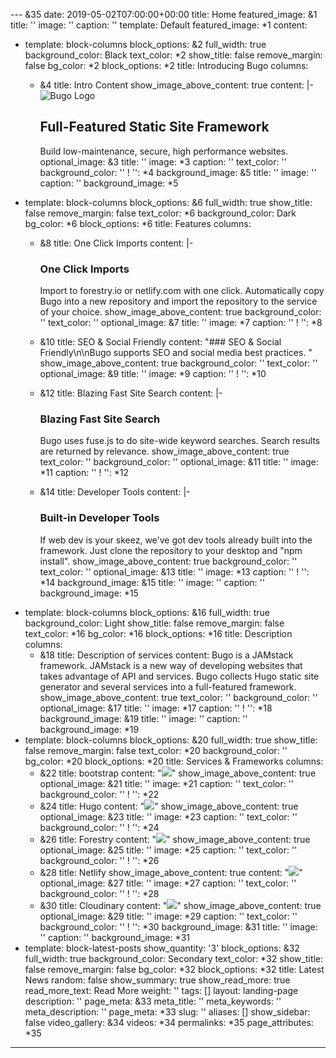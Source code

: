 --- &35
date: 2019-05-02T07:00:00+00:00
title: Home
featured_image: &1
  title: ''
  image: ''
  caption: ''
  template: Default
  featured_image: *1
content:
- template: block-columns
  block_options: &2
    full_width: true
    background_color: Black
    text_color: *2
    show_title: false
    remove_margin: false
    bg_color: *2
    block_options: *2
  title: Introducing Bugo
  columns:
  - &4
    title: Intro Content
    show_image_above_content: true
    content: |-
      ![Bugo Logo](/assets/uploads/bugo-logo-200.svg "Bugo Logo")

      ## Full-Featured Static Site Framework

      Build low-maintenance, secure, high performance websites.
    optional_image: &3
      title: ''
      image: *3
      caption: ''
    text_color: ''
    background_color: ''
    ! '': *4
  background_image: &5
    title: ''
    image: ''
    caption: ''
    background_image: *5
- template: block-columns
  block_options: &6
    full_width: true
    show_title: false
    remove_margin: false
    text_color: *6
    background_color: Dark
    bg_color: *6
    block_options: *6
  title: Features
  columns:
  - &8
    title: One Click Imports
    content: |-
      ### One Click Imports

      Import to forestry.io or netlify.com with one click. Automatically copy Bugo into a new repository and import the repository to the service of your choice.
    show_image_above_content: true
    background_color: ''
    text_color: ''
    optional_image: &7
      title: ''
      image: *7
      caption: ''
    ! '': *8
  - &10
    title: SEO & Social Friendly
    content: "### SEO & Social Friendly\n\nBugo supports SEO and social media best
      practices. "
    show_image_above_content: true
    background_color: ''
    text_color: ''
    optional_image: &9
      title: ''
      image: *9
      caption: ''
    ! '': *10
  - &12
    title: Blazing Fast Site Search
    content: |-
      ### Blazing Fast Site Search

      Bugo uses fuse.js to do site-wide keyword searches. Search results are returned by relevance.
    show_image_above_content: true
    text_color: ''
    background_color: ''
    optional_image: &11
      title: ''
      image: *11
      caption: ''
    ! '': *12
  - &14
    title: Developer Tools
    content: |-
      ### Built-in Developer Tools

      If web dev is your skeez, we've got dev tools already built into the framework. Just clone the repository to your desktop and "npm install".
    show_image_above_content: true
    background_color: ''
    text_color: ''
    optional_image: &13
      title: ''
      image: *13
      caption: ''
    ! '': *14
  background_image: &15
    title: ''
    image: ''
    caption: ''
    background_image: *15
- template: block-columns
  block_options: &16
    full_width: true
    background_color: Light
    show_title: false
    remove_margin: false
    text_color: *16
    bg_color: *16
    block_options: *16
  title: Description
  columns:
  - &18
    title: Description of services
    content: Bugo is a JAMstack framework. JAMstack is a new way of developing websites
      that takes advantage of API and services. Bugo collects Hugo static site generator
      and several services into a full-featured framework.
    show_image_above_content: true
    text_color: ''
    background_color: ''
    optional_image: &17
      title: ''
      image: *17
      caption: ''
    ! '': *18
  background_image: &19
    title: ''
    image: ''
    caption: ''
    background_image: *19
- template: block-columns
  block_options: &20
    full_width: true
    show_title: false
    remove_margin: false
    text_color: *20
    background_color: ''
    bg_color: *20
    block_options: *20
  title: Services & Frameworks
  columns:
  - &22
    title: bootstrap
    content: "![](/assets/uploads/boostrap-logo.svg)"
    show_image_above_content: true
    optional_image: &21
      title: ''
      image: *21
      caption: ''
    text_color: ''
    background_color: ''
    ! '': *22
  - &24
    title: Hugo
    content: "![](/assets/uploads/hugo-logo-wide-1.svg)"
    show_image_above_content: true
    optional_image: &23
      title: ''
      image: *23
      caption: ''
    text_color: ''
    background_color: ''
    ! '': *24
  - &26
    title: Forestry
    content: "![](/assets/uploads/forestry-pos-full.svg)"
    show_image_above_content: true
    optional_image: &25
      title: ''
      image: *25
      caption: ''
    text_color: ''
    background_color: ''
    ! '': *26
  - &28
    title: Netlify
    show_image_above_content: true
    content: "![](/assets/uploads/full-logo-light.svg)"
    optional_image: &27
      title: ''
      image: *27
      caption: ''
    text_color: ''
    background_color: ''
    ! '': *28
  - &30
    title: Cloudinary
    content: "![](/assets/uploads/cloudinary_100.png)"
    show_image_above_content: true
    optional_image: &29
      title: ''
      image: *29
      caption: ''
    text_color: ''
    background_color: ''
    ! '': *30
  background_image: &31
    title: ''
    image: ''
    caption: ''
    background_image: *31
- template: block-latest-posts
  show_quantity: '3'
  block_options: &32
    full_width: true
    background_color: Secondary
    text_color: *32
    show_title: false
    remove_margin: false
    bg_color: *32
    block_options: *32
  title: Latest News
  random: false
  show_summary: true
  show_read_more: true
  read_more_text: Read More
weight: ''
tags: []
layout: landing-page
description: ''
page_meta: &33
  meta_title: ''
  meta_keywords: ''
  meta_description: ''
  page_meta: *33
slug: ''
aliases: []
show_sidebar: false
video_gallery: &34
  videos: *34
permalinks: *35
page_attributes: *35

---
